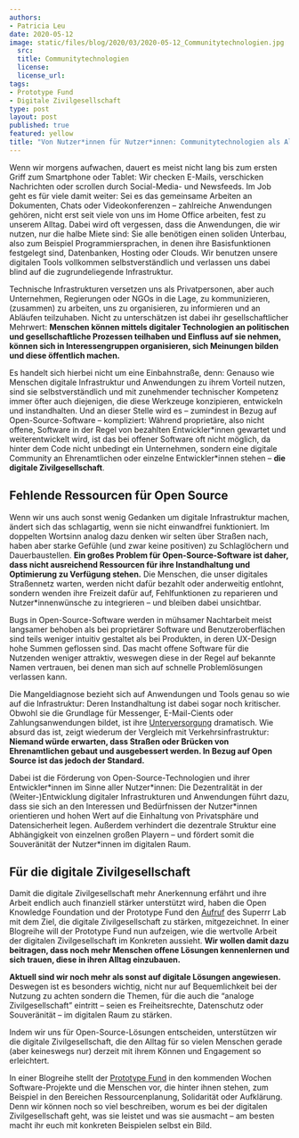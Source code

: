 ```yaml
---
authors:
- Patricia Leu
date: 2020-05-12
image: static/files/blog/2020/03/2020-05-12_Communitytechnologien.jpg
  src:
  title: Communitytechnologien
  license:
  license_url:
tags:
- Prototype Fund
- Digitale Zivilgesellschaft
type: post
layout: post
published: true
featured: yellow
title: "Von Nutzer*innen für Nutzer*innen: Communitytechnologien als Alltagshelfer – nicht nur in der Krise"
---
```



Wenn wir morgens aufwachen, dauert es meist nicht lang bis zum ersten Griff zum Smartphone oder Tablet: Wir checken E-Mails, verschicken Nachrichten oder scrollen durch Social-Media- und Newsfeeds. Im Job geht es für viele damit weiter: Sei es das gemeinsame Arbeiten an Dokumenten, Chats oder Videokonferenzen – zahlreiche Anwendungen gehören, nicht erst seit viele von uns im Home Office arbeiten, fest zu unserem Alltag. Dabei wird oft vergessen, dass die Anwendungen, die wir nutzen, nur die halbe Miete sind: Sie alle benötigen einen soliden Unterbau, also zum Beispiel Programmiersprachen, in denen ihre Basisfunktionen festgelegt sind, Datenbanken, Hosting oder Clouds. Wir benutzen unsere digitalen Tools vollkommen selbstverständlich und verlassen uns dabei blind auf die zugrundeliegende Infrastruktur. 

Technische Infrastrukturen versetzen uns als Privatpersonen, aber auch Unternehmen, Regierungen oder NGOs in die Lage, zu kommunizieren, (zusammen) zu arbeiten, uns zu organisieren, zu informieren und an Abläufen teilzuhaben. Nicht zu unterschätzen ist dabei ihr gesellschaftlicher Mehrwert: **Menschen können mittels digitaler Technologien an politischen und gesellschaftliche Prozessen teilhaben und Einfluss auf sie nehmen, können sich in Interessengruppen organisieren, sich Meinungen bilden und diese öffentlich machen.** 

Es handelt sich hierbei nicht um eine Einbahnstraße, denn: Genauso wie Menschen digitale Infrastruktur und Anwendungen zu ihrem Vorteil nutzen, sind sie selbstverständlich und mit zunehmender technischer Kompetenz immer öfter auch diejenigen, die diese Werkzeuge konzipieren, entwickeln und instandhalten. Und an dieser Stelle wird es – zumindest in Bezug auf Open-Source-Software – kompliziert: Während proprietäre, also nicht offene, Software in der Regel von bezahlten Entwickler\*innen gewartet und weiterentwickelt wird, ist das bei offener Software oft nicht möglich, da hinter dem Code nicht unbedingt ein Unternehmen, sondern eine digitale Community an Ehrenamtlichen oder einzelne Entwickler*innen stehen – **die digitale Zivilgesellschaft**. 

## Fehlende Ressourcen für Open Source

Wenn wir uns auch sonst wenig Gedanken um digitale Infrastruktur machen, ändert sich das schlagartig, wenn sie nicht einwandfrei funktioniert. Im doppelten Wortsinn analog dazu denken wir selten über Straßen nach, haben aber starke Gefühle (und zwar keine positiven) zu Schlaglöchern und Dauerbaustellen. **Ein großes Problem für Open-Source-Software ist daher, dass nicht ausreichend Ressourcen für ihre Instandhaltung und Optimierung zu Verfügung stehen.** Die Menschen, die unser digitales Straßennetz warten, werden nicht dafür bezahlt oder anderweitig entlohnt, sondern wenden ihre Freizeit dafür auf, Fehlfunktionen zu reparieren und Nutzer*innenwünsche zu integrieren – und bleiben dabei unsichtbar. 

Bugs in Open-Source-Software werden in mühsamer Nachtarbeit meist langsamer behoben als bei proprietärer Software und Benutzeroberflächen sind teils weniger intuitiv gestaltet als bei Produkten, in deren UX-Design hohe Summen geflossen sind. Das macht offene Software für die Nutzenden weniger attraktiv, weswegen diese in der Regel auf bekannte Namen vertrauen, bei denen man sich auf schnelle Problemlösungen verlassen kann. 

Die Mangeldiagnose bezieht sich auf Anwendungen und Tools genau so wie auf die Infrastruktur: Deren Instandhaltung ist dabei sogar noch kritischer. Obwohl sie die Grundlage für Messenger, E-Mail-Cients oder Zahlungsanwendungen bildet, ist ihre [Unterversorgung](https://www.fordfoundation.org/media/2976/roads-and-bridges-the-unseen-labor-behind-our-digital-infrastructure.pdf) dramatisch. Wie absurd das ist, zeigt wiederum der Vergleich mit Verkehrsinfrastruktur: **Niemand würde erwarten, dass Straßen oder Brücken von Ehrenamtlichen gebaut und ausgebessert werden. In Bezug auf Open Source ist das jedoch der Standard.**

Dabei ist die Förderung von Open-Source-Technologien und ihrer Entwickler\*innen im Sinne aller Nutzer\*innen: Die Dezentralität in der (Weiter-)Entwicklung digitaler Infrastrukturen und Anwendungen führt dazu, dass sie sich an den Interessen und Bedürfnissen der Nutzer\*innen orientieren und hohen Wert auf die Einhaltung von Privatsphäre und Datensicherheit legen. Außerdem verhindert die dezentrale Struktur eine Abhängigkeit von einzelnen großen Playern – und fördert somit die Souveränität der Nutzer\*innen im digitalen Raum. 

## Für die digitale Zivilgesellschaft

Damit die digitale Zivilgesellschaft mehr Anerkennung erfährt und ihre Arbeit endlich auch finanziell stärker unterstützt wird, haben die Open Knowledge Foundation und der Prototype Fund den [Aufruf](https://digitalezivilgesellschaft.org/) des Superrr Lab mit dem Ziel, die digitale Zivilgesellschaft zu stärken, mitgezeichnet. In einer Blogreihe will der Prototype Fund nun aufzeigen, wie die wertvolle Arbeit der digitalen Zivilgesellschaft im Konkreten aussieht. **Wir wollen damit dazu beitragen, dass noch mehr Menschen offene Lösungen kennenlernen und sich trauen, diese in ihren Alltag einzubauen.**

**Aktuell sind wir noch mehr als sonst auf digitale Lösungen angewiesen.** Deswegen ist es besonders wichtig, nicht nur auf Bequemlichkeit bei der Nutzung zu achten sondern die Themen, für die auch die “analoge Zivilgesellschaft” eintritt – seien es Freiheitsrechte, Datenschutz oder Souveränität – im digitalen Raum zu stärken.

Indem wir uns für Open-Source-Lösungen entscheiden, unterstützen wir die digitale Zivilgesellschaft, die den Alltag für so vielen Menschen gerade (aber keineswegs nur) derzeit mit ihrem Können und Engagement so erleichtert. 

In einer Blogreihe stellt der [Prototype Fund](https://prototypefund.de/was-ist-die-digitale-zivilgesellschaft/) in den kommenden Wochen Software-Projekte und die Menschen vor, die hinter ihnen stehen, zum Beispiel in den Bereichen Ressourcenplanung, Solidarität oder Aufklärung. Denn wir können noch so viel beschreiben, worum es bei der digitalen Zivilgesellschaft geht, was sie leistet und was sie ausmacht – am besten macht ihr euch mit konkreten Beispielen selbst ein Bild.
